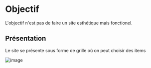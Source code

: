 # Objectif

L'objectif n'est pas de faire un site esthétique mais fonctionel.

## Présentation

Le site se présente sous forme de grille où on peut choisir des items

![image](Image/image1.jpg)
